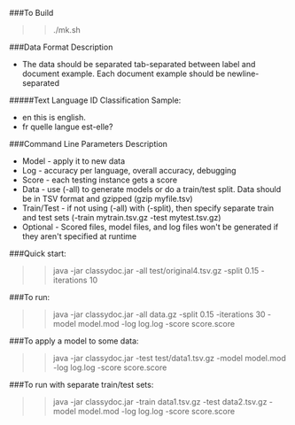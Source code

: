 ###To Build
>> ./mk.sh



###Data Format Description
* The data should be separated tab-separated between label and document example. Each document example should be newline-separated

#####Text Language ID Classification Sample:
* en	this is english.
* fr	quelle langue est-elle?


###Command Line Parameters Description
* Model - apply it to new data
* Log - accuracy per language, overall accuracy, debugging
* Score - each testing instance gets a score 
* Data - use (-all) to generate models or do a train/test split. Data should be in TSV format and gzipped (gzip myfile.tsv)
* Train/Test - if not using (-all) with (-split), then specify separate train and test sets (-train mytrain.tsv.gz -test mytest.tsv.gz)
* Optional - Scored files, model files, and log files won't be generated if they aren't specified at runtime

###Quick start:
>> java -jar classydoc.jar -all test/original4.tsv.gz -split 0.15 -iterations 10

###To run:
>> java -jar classydoc.jar -all data.gz -split 0.15 -iterations 30 -model model.mod -log log.log -score score.score

###To apply a model to some data:
>> java -jar classydoc.jar -test test/data1.tsv.gz -model model.mod -log log.log -score score.score

###To run with separate train/test sets:
>> java -jar classydoc.jar -train data1.tsv.gz -test data2.tsv.gz -model model.mod -log log.log -score score.score
